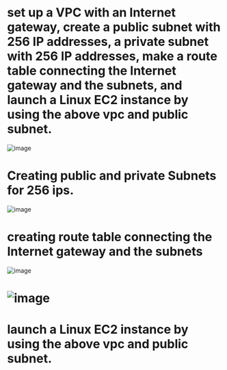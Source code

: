 # set up a VPC with an Internet gateway, create a public subnet with 256 IP addresses, a private subnet with 256 IP addresses, make a route table connecting the Internet gateway and the subnets, and launch a Linux EC2 instance by using the above vpc and public subnet.

![image](https://github.com/ArpanaM/Guvi_tasks/assets/68733492/f3fb6d38-2930-490e-9d7b-7fe1f30910a8)


# Creating public and private Subnets for 256 ips.

![image](https://github.com/ArpanaM/Guvi_tasks/assets/68733492/2879aa46-1692-471e-8e8b-a37265682249)

# creating route table connecting the Internet gateway and the subnets

![image](https://github.com/ArpanaM/Guvi_tasks/assets/68733492/c5981db8-adba-4eed-a1bd-e4e0a9dd9454)

# ![image](https://github.com/ArpanaM/Guvi_tasks/assets/68733492/925f56e9-547f-497c-9371-08b7e4793357)

 # launch a Linux EC2 instance by using the above vpc and public subnet.



